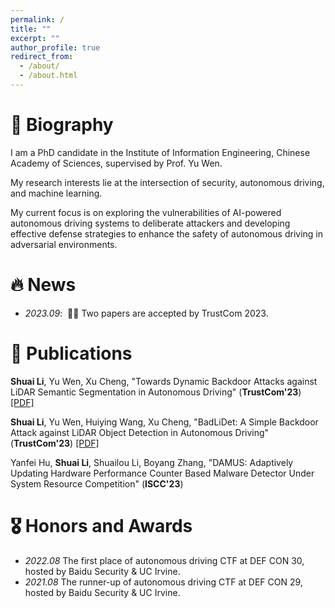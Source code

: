 ```yaml
---
permalink: /
title: ""
excerpt: ""
author_profile: true
redirect_from: 
  - /about/
  - /about.html
---
```


# 📖 Biography

I am a PhD candidate in the Institute of Information Engineering, Chinese Academy of Sciences, supervised by Prof. Yu Wen.

My research interests lie at the intersection of security, autonomous driving, and machine learning. 

My current focus is on exploring the vulnerabilities of AI-powered autonomous driving systems to deliberate attackers and developing effective defense strategies to enhance the safety of autonomous driving in adversarial environments.


# 🔥 News
- *2023.09*: &nbsp;🎉🎉 Two papers are accepted by TrustCom 2023. 

# 📝 Publications 

**Shuai Li**, Yu Wen, Xu Cheng,
"Towards Dynamic Backdoor Attacks against LiDAR Semantic Segmentation in Autonomous Driving" (**TrustCom'23**) [[PDF]](({{site.url}}/assets/badliseg.pdf))

**Shuai Li**, Yu Wen, Huiying Wang, Xu Cheng,
"BadLiDet: A Simple Backdoor Attack against LiDAR Object Detection in Autonomous Driving" (**TrustCom'23**) [[PDF]](({{site.url}}/assets/badlidet.pdf))

Yanfei Hu, **Shuai Li**, Shuailou Li, Boyang Zhang,
"DAMUS: Adaptively Updating Hardware Performance Counter Based Malware Detector Under System Resource Competition" (**ISCC'23**)

# 🎖 Honors and Awards
- *2022.08* The first place of autonomous driving CTF at DEF CON 30, hosted by Baidu Security & UC Irvine.
- *2021.08* The runner-up of autonomous driving CTF at DEF CON 29, hosted by Baidu Security & UC Irvine.

